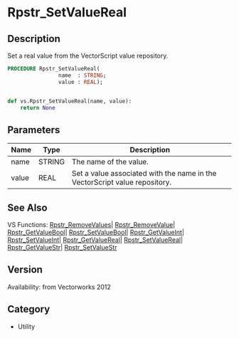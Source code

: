 # Rpstr_SetValueReal

## Description
Set a real value from the VectorScript value repository.

```pascal
PROCEDURE Rpstr_SetValueReal(
				name  : STRING;
				value : REAL);
```

```python

def vs.Rpstr_SetValueReal(name, value):
    return None
```

## Parameters
|Name|Type|Description|
|---|---|---|
|name|STRING|The name of the value.|
|value|REAL|Set a value associated with the name in the VectorScript value repository.|

## See Also
VS Functions:
[Rpstr_RemoveValues](Rpstr_RemoveValues.md)| [Rpstr_RemoveValue](Rpstr_RemoveValue.md)| [Rpstr_GetValueBool](Rpstr_GetValueBool.md)| [Rpstr_SetValueBool](Rpstr_SetValueBool.md)| [Rpstr_GetValueInt](Rpstr_GetValueInt.md)| [Rpstr_SetValueInt](Rpstr_SetValueInt.md)| [Rpstr_GetValueReal](Rpstr_GetValueReal.md)| [Rpstr_SetValueReal](Rpstr_SetValueReal.md)| [Rpstr_GetValueStr](Rpstr_GetValueStr.md)| [Rpstr_SetValueStr](Rpstr_SetValueStr.md)

## Version
Availability: from Vectorworks 2012
## Category
* Utility

